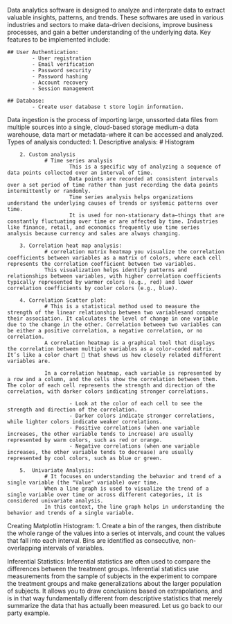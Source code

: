 Data analytics software is designed to analyze and interprate data to extract valuable insights, patterns, and trends. These softwares are used in various industries and sectors to make data-driven decisions, improve business processes, and gain a better understanding of the underlying data.
Key features to be implemented include:
    
    ## User Authentication:
            - User registration
            - Email verification
            - Password security
            - Password hashing
            - Account recovery
            - Session management

    ## Database:
            - Create user database t store login information.

Data ingestion is the process of importing large, unssorted data files from multiple sources into a single, cloud-based storage medium-a data warehouse, data mart or metadata-where it can be accessed and analyzed.
Types of analysis conducted:
        1. Descriptive analysis:
                # Histogram

        2. Custom analysis
                # Time series analysis
                        This is a specific way of analyzing a sequence of data points collected over an interval of time.
                        Data points are recorded at consistent intervals over a set period of time rather than just recording the data points intermittently or randomly.
                        Time series analysis helps organizations understand the underlying causes of trends or systemic patterns over time.
                        It is used for non-stationary data—things that are constantly fluctuating over time or are affected by time. Industries like finance, retail, and economics frequently use time series analysis because currency and sales are always changing.

        3. Correlation heat map analysis:
                # correlation matrix heatmap you visualize the correlation coefficients between variables as a matrix of colors, where each cell represents the correlation coefficient between two variables.
                This visualization helps identify patterns and relationships between variables, with higher correlation coefficients typically represented by warmer colors (e.g., red) and lower correlation coefficients by cooler colors (e.g., blue).

        4. Correlation Scatter plot:
                # This is a statistical method used to measure the strength of the linear relationship between two variablesand compute their association. It calculates the level of change in one variable due to the change in the other. Correlation between two variables can be either a positive correlation, a negative correlation, or no correlation.
                A correlation heatmap is a graphical tool that displays the correlation between multiple variables as a color-coded matrix. It’s like a color chart 🌈 that shows us how closely related different variables are.

                In a correlation heatmap, each variable is represented by a row and a column, and the cells show the correlation between them. The color of each cell represents the strength and direction of the correlation, with darker colors indicating stronger correlations.

                        - Look at the color of each cell to see the strength and direction of the correlation.
                        - Darker colors indicate stronger correlations, while lighter colors indicate weaker correlations.
                        - Positive correlations (when one variable increases, the other variable tends to increase) are usually represented by warm colors, such as red or orange.
                        - Negative correlations (when one variable increases, the other variable tends to decrease) are usually represented by cool colors, such as blue or green.

        5.  Univariate Analysis:
                # It focuses on understanding the behavior and trend of a single variable (the "Value" variable) over time.
                When a line graph is used to visualize the trend of a single variable over time or across different categories, it is considered univariate analysis.
                In this context, the line graph helps in understanding the behavior and trends of a single variable.

Creating Matplotlin Histogram:
        1. Create a bin of the ranges, then distribute the whole range of the values into a series ot intervals, and count the values that fall into each interval. Bins are identified as consecutive, non-overlapping intervals of variables.

Inferential Statistics:
        Inferential statistics are often used to compare the differences between the treatment groups. Inferential statistics use measurements from the sample of subjects in the experiment to compare the treatment groups and make generalizations about the larger population of subjects.
         It allows you to draw conclusions based on extrapolations, and is in that way fundamentally different from descriptive statistics that merely summarize the data that has actually been measured. Let us go back to our party example.

